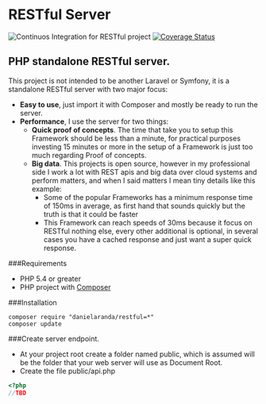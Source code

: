 # RESTful Server
![Continuos Integration for RESTful project](https://travis-ci.org/daniel-aranda/RESTful.svg?branch=master)
[![Coverage Status](https://coveralls.io/repos/daniel-aranda/RESTful/badge.svg)](https://coveralls.io/r/daniel-aranda/RESTful)

## PHP standalone RESTful server.

This project is not intended to be another Laravel or Symfony, it is a standalone RESTful server with two major focus:
* **Easy to use**, just import it with Composer and mostly be ready to run the server.
* **Performance**, I use the server for two things:
  * **Quick proof of concepts**. The time that take you to setup this Framework should be less than a minute, for practical purposes investing 15 minutes or more in the setup of a Framework is just too much regarding Proof of concepts. 
  * **Big data**. This projects is open source, however in my professional side I work a lot with REST apis and big data over cloud systems and perform matters, and when I said matters I mean tiny details like this example:
    * Some of the popular Frameworks has a minimum response time of 150ms in average, as first hand that sounds quickly but the truth is that it could be faster
    * This Framework can reach speeds of 30ms because it focus on RESTful nothing else, every other additional is optional, in several cases you have a cached response and just want a super quick response.

###Requirements
* PHP 5.4 or greater
* PHP project with [Composer](https://getcomposer.org/doc/00-intro.md)

###Installation
```
composer require "danielaranda/restful=*"
composer update
```

###Create server endpoint.
* At your project root create a folder named public, which is assumed will be the folder that your web server will use as Document Root.
* Create the file public/api.php
```php
<?php
//TBD





